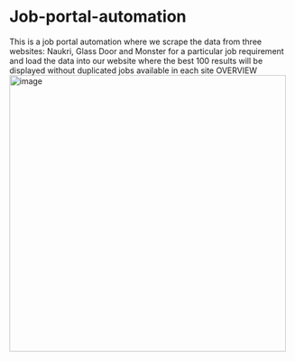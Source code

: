 # Job-portal-automation
This is a job portal automation where we scrape the data from three websites: Naukri, Glass Door and Monster for a particular job requirement and  load the data into our website where the best 100 results will be displayed without duplicated jobs available in each site
OVERVIEW
<img width="490" alt="image" src="https://github.com/ranjaniranj/Job-portal-automation/assets/118736385/f6713677-a1e7-40cb-a54f-abedb6579077">
